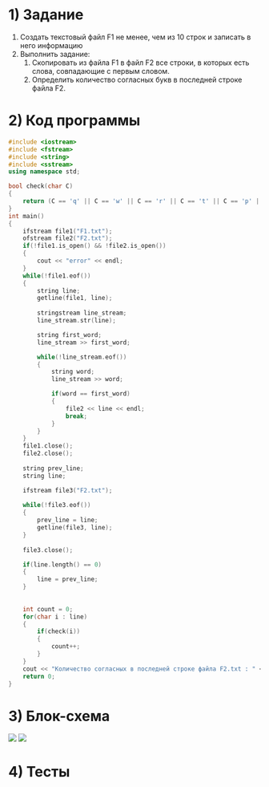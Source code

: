 # 1) Задание
1. Создать текстовый файл F1 не менее, чем из 10 строк и записать в него информацию
2. Выполнить задание:
      1) Скопировать из файла F1 в файл F2 все строки, в которых
      есть слова, совпадающие с первым словом.
      2) Определить количество согласных букв в последней строке
      файла F2.
# 2) Код программы
```cpp
#include <iostream>
#include <fstream>
#include <string>
#include <sstream>
using namespace std;

bool check(char C)
{
    return (C == 'q' || C == 'w' || C == 'r' || C == 't' || C == 'p' || C == 's' ||  C == 'd' || C == 'f' || C == 'g' || C == 'h' || C == 'j' || C == 'k' || C == 'l' || C == 'z' || C == 'x' || C == 'c' || C == 'v' || C == 'b' || C == 'n' || C == 'm');
}
int main()
{
    ifstream file1("F1.txt");
    ofstream file2("F2.txt");
    if(!file1.is_open() && !file2.is_open())
    {
        cout << "error" << endl;
    }
    while(!file1.eof())
    {
        string line;
        getline(file1, line);
        
        stringstream line_stream;
        line_stream.str(line);

        string first_word;
        line_stream >> first_word;

        while(!line_stream.eof())
        {
            string word;
            line_stream >> word;

            if(word == first_word)
            {
                file2 << line << endl;
                break;
            }
        }
    }
    file1.close();
    file2.close();
    
    string prev_line;
    string line;

    ifstream file3("F2.txt");
    
    while(!file3.eof())
    {
        prev_line = line;
        getline(file3, line);
    }
    
    file3.close();

    if(line.length() == 0)
    {
        line = prev_line;
    }
    
    
    int count = 0;
    for(char i : line)
    {
        if(check(i))
        {
            count++;
        }
    }
    cout << "Количество согласных в последней строке файла F2.txt : " << count;
    return 0;
}
```
# 3) Блок-схема
<image src ="9_ЗЕЛ_check.png">
<image src ="9_ЗЕЛ_main.png">

# 4) Тесты
